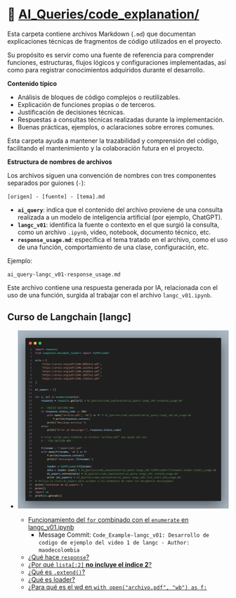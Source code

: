 # 📁 [AI_Queries/code_explanation/](../AI_Queries/code_explanation/)

Esta carpeta contiene archivos Markdown (`.md`) que documentan explicaciones técnicas de fragmentos de código utilizados en el proyecto.

Su propósito es servir como una fuente de referencia para comprender funciones, estructuras, flujos lógicos y configuraciones implementadas, así como para registrar conocimientos adquiridos durante el desarrollo.

**Contenido típico**

- Análisis de bloques de código complejos o reutilizables.
- Explicación de funciones propias o de terceros.
- Justificación de decisiones técnicas.
- Respuestas a consultas técnicas realizadas durante la implementación.
- Buenas prácticas, ejemplos, o aclaraciones sobre errores comunes.

Esta carpeta ayuda a mantener la trazabilidad y comprensión del código, facilitando el mantenimiento y la colaboración futura en el proyecto.  

**Estructura de nombres de archivos**

Los archivos siguen una convención de nombres con tres componentes separados por guiones (`-`):

```plaintext
[origen] - [fuente] - [tema].md
```

- **`ai_query`**: indica que el contenido del archivo proviene de una consulta realizada a un modelo de inteligencia artificial (por ejemplo, ChatGPT).  
- **`langc_v01`**: identifica la fuente o contexto en el que surgió la consulta, como un archivo `.ipynb`, video, notebook, documento técnico, etc.  
- **`response_usage.md`**: especifica el tema tratado en el archivo, como el uso de una función, comportamiento de una clase, configuración, etc.

Ejemplo:

```text
ai_query-langc_v01-response_usage.md
```

Este archivo contiene una respuesta generada por IA, relacionada con el uso de una función, surgida al trabajar con el archivo `langc_v01.ipynb`.

## Curso de Langchain [langc]

- ![Sección "Carga de documents"](../assets/images/langc_v01-seccion_carga_documents.png)

  - [Funcionamiento del `for` combinado con el `enumerate` en langc_v01.ipynb](../AI_Queries/code_explanation/ai_query-langc_v01-for_usage.md)
    - Message Commit: `Code_Example-langc_v01: Desarrollo de codigo de ejemplo del video 1 de langc - Author: maodecolombia`
  - [¿Qué hace `response`?](../AI_Queries/code_explanation/ai_query-langc_v01-response_usage.md)
  - [¿Por qué `lista[:2]` **no incluye el índice 2**?](../AI_Queries/code_explanation/ai_query-langc_v01-list_start_end_usage.md)
  - [¿Qué es `.extend()`?](../AI_Queries/code_explanation/ai_query-langc_v01-.extend_usage.md)
  - [¿Qué es loader?](../AI_Queries/code_explanation/ai_query-langc_v01-PyPDFLoader(filename).loader.load()_usage.md)
  - [¿Para qué es el  wd en `with open("archivo.pdf", "wb") as f:`](../AI_Queries/code_explanation/ai_query-langc_v01-wb_usage.md)